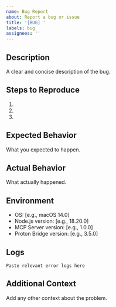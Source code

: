 ```yaml
---
name: Bug Report
about: Report a bug or issue
title: '[BUG] '
labels: bug
assignees: ''
---
```


## Description
A clear and concise description of the bug.

## Steps to Reproduce
1.
2.
3.

## Expected Behavior
What you expected to happen.

## Actual Behavior
What actually happened.

## Environment
- OS: [e.g., macOS 14.0]
- Node.js version: [e.g., 18.20.0]
- MCP Server version: [e.g., 1.0.0]
- Proton Bridge version: [e.g., 3.5.0]

## Logs
```
Paste relevant error logs here
```

## Additional Context
Add any other context about the problem.
